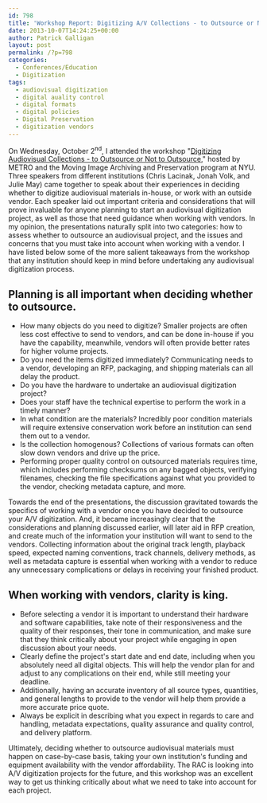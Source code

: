 ```yaml
---
id: 798
title: 'Workshop Report: Digitizing A/V Collections - to Outsource or Not to Outsource?'
date: 2013-10-07T14:24:25+00:00
author: Patrick Galligan
layout: post
permalink: /?p=798
categories:
  - Conferences/Education
  - Digitization
tags:
  - audiovisual digitization
  - digital auality control
  - digital formats
  - digital policies
  - Digital Preservation
  - digitization vendors
---
```

On Wednesday, October 2<sup>nd</sup>, I attended the workshop "[Digitizing Audiovisual Collections - to Outsource or Not to Outsource](http://metro.org/events/424/)," hosted by METRO and the Moving Image Archiving and Preservation program at NYU. Three speakers from different institutions (Chris Lacinak, Jonah Volk, and Julie May) came together to speak about their experiences in deciding whether to digitize audiovisual materials in-house, or work with an outside vendor. Each speaker laid out important criteria and considerations that will prove invaluable for anyone planning to start an audiovisual digitization project, as well as those that need guidance when working with vendors. In my opinion, the presentations naturally split into two categories: how to assess whether to outsource an audiovisual project, and the issues and concerns that you must take into account when working with a vendor. I have listed below some of the more salient takeaways from the workshop that any institution should keep in mind before undertaking any audiovisual digitization process.

<!--more-->

## Planning is all important when deciding whether to outsource.
* How many objects do you need to digitize? Smaller projects are often less cost effective to send to vendors, and can be done in-house if you have the capability, meanwhile, vendors will often provide better rates for higher volume projects.
* Do you need the items digitized immediately? Communicating needs to a vendor, developing an RFP, packaging, and shipping materials can all delay the product.
* Do you have the hardware to undertake an audiovisual digitization project?
* Does your staff have the technical expertise to perform the work in a timely manner?
* In what condition are the materials? Incredibly poor condition materials will require extensive conservation work before an institution can send them out to a vendor.
* Is the collection homogenous? Collections of various formats can often slow down vendors and drive up the price.
* Performing proper quality control on outsourced materials requires time, which includes performing checksums on any bagged objects, verifying filenames, checking the file specifications against what you provided to the vendor, checking metadata capture, and more.

Towards the end of the presentations, the discussion gravitated towards the specifics of working with a vendor once you have decided to outsource your A/V digitization. And, it became increasingly clear that the considerations and planning discussed earlier, will later aid in RFP creation, and create much of the information your institution will want to send to the vendors. Collecting information about the original track length, playback speed, expected naming conventions, track channels, delivery methods, as well as metadata capture is essential when working with a vendor to reduce any unnecessary complications or delays in receiving your finished product.

## When working with vendors, clarity is king.
* Before selecting a vendor it is important to understand their hardware and software capabilities, take note of their responsiveness and the quality of their responses, their tone in communication, and make sure that they think critically about your project while engaging in open discussion about your needs.
* Clearly define the project's start date and end date, including when you absolutely need all digital objects. This will help the vendor plan for and adjust to any complications on their end, while still meeting your deadline.
* Additionally, having an accurate inventory of all source types, quantities, and general lengths to provide to the vendor will help them provide a more accurate price quote.
* Always be explicit in describing what you expect in regards to care and handling, metadata expectations, quality assurance and quality control, and delivery platform.

Ultimately, deciding whether to outsource audiovisual materials must happen on case-by-case basis, taking your own institution's funding and equipment availability with the vendor affordability. The RAC is looking into A/V digitization projects for the future, and this workshop was an excellent way to get us thinking critically about what we need to take into account for each project.
